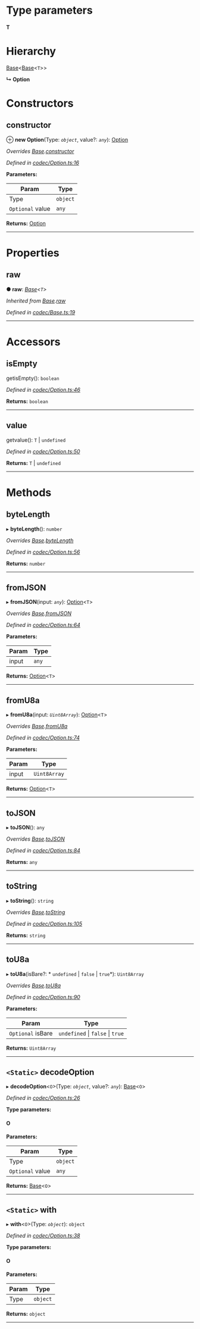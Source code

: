

# Type parameters
#### T 
# Hierarchy

 [Base](_codec_base_.base.md)<[Base](_codec_base_.base.md)<`T`>>

**↳ Option**

# Constructors

<a id="constructor"></a>

##  constructor

⊕ **new Option**(Type: *`object`*, value?: *`any`*): [Option](_codec_option_.option.md)

*Overrides [Base](_codec_base_.base.md).[constructor](_codec_base_.base.md#constructor)*

*Defined in [codec/Option.ts:16](https://github.com/polkadot-js/api/blob/267411d/packages/types/src/codec/Option.ts#L16)*

**Parameters:**

| Param | Type |
| ------ | ------ |
| Type | `object` |
| `Optional` value | `any` |

**Returns:** [Option](_codec_option_.option.md)

___

# Properties

<a id="raw"></a>

##  raw

**● raw**: *[Base](_codec_base_.base.md)<`T`>*

*Inherited from [Base](_codec_base_.base.md).[raw](_codec_base_.base.md#raw)*

*Defined in [codec/Base.ts:19](https://github.com/polkadot-js/api/blob/267411d/packages/types/src/codec/Base.ts#L19)*

___

# Accessors

<a id="isempty"></a>

##  isEmpty

getisEmpty(): `boolean`

*Defined in [codec/Option.ts:46](https://github.com/polkadot-js/api/blob/267411d/packages/types/src/codec/Option.ts#L46)*

**Returns:** `boolean`

___
<a id="value"></a>

##  value

getvalue():  `T` &#124; `undefined`

*Defined in [codec/Option.ts:50](https://github.com/polkadot-js/api/blob/267411d/packages/types/src/codec/Option.ts#L50)*

**Returns:**  `T` &#124; `undefined`

___

# Methods

<a id="bytelength"></a>

##  byteLength

▸ **byteLength**(): `number`

*Overrides [Base](_codec_base_.base.md).[byteLength](_codec_base_.base.md#bytelength)*

*Defined in [codec/Option.ts:56](https://github.com/polkadot-js/api/blob/267411d/packages/types/src/codec/Option.ts#L56)*

**Returns:** `number`

___
<a id="fromjson"></a>

##  fromJSON

▸ **fromJSON**(input: *`any`*): [Option](_codec_option_.option.md)<`T`>

*Overrides [Base](_codec_base_.base.md).[fromJSON](_codec_base_.base.md#fromjson)*

*Defined in [codec/Option.ts:64](https://github.com/polkadot-js/api/blob/267411d/packages/types/src/codec/Option.ts#L64)*

**Parameters:**

| Param | Type |
| ------ | ------ |
| input | `any` |

**Returns:** [Option](_codec_option_.option.md)<`T`>

___
<a id="fromu8a"></a>

##  fromU8a

▸ **fromU8a**(input: *`Uint8Array`*): [Option](_codec_option_.option.md)<`T`>

*Overrides [Base](_codec_base_.base.md).[fromU8a](_codec_base_.base.md#fromu8a)*

*Defined in [codec/Option.ts:74](https://github.com/polkadot-js/api/blob/267411d/packages/types/src/codec/Option.ts#L74)*

**Parameters:**

| Param | Type |
| ------ | ------ |
| input | `Uint8Array` |

**Returns:** [Option](_codec_option_.option.md)<`T`>

___
<a id="tojson"></a>

##  toJSON

▸ **toJSON**(): `any`

*Overrides [Base](_codec_base_.base.md).[toJSON](_codec_base_.base.md#tojson)*

*Defined in [codec/Option.ts:84](https://github.com/polkadot-js/api/blob/267411d/packages/types/src/codec/Option.ts#L84)*

**Returns:** `any`

___
<a id="tostring"></a>

##  toString

▸ **toString**(): `string`

*Overrides [Base](_codec_base_.base.md).[toString](_codec_base_.base.md#tostring)*

*Defined in [codec/Option.ts:105](https://github.com/polkadot-js/api/blob/267411d/packages/types/src/codec/Option.ts#L105)*

**Returns:** `string`

___
<a id="tou8a"></a>

##  toU8a

▸ **toU8a**(isBare?: * `undefined` &#124; `false` &#124; `true`*): `Uint8Array`

*Overrides [Base](_codec_base_.base.md).[toU8a](_codec_base_.base.md#tou8a)*

*Defined in [codec/Option.ts:90](https://github.com/polkadot-js/api/blob/267411d/packages/types/src/codec/Option.ts#L90)*

**Parameters:**

| Param | Type |
| ------ | ------ |
| `Optional` isBare |  `undefined` &#124; `false` &#124; `true`|

**Returns:** `Uint8Array`

___
<a id="decodeoption"></a>

## `<Static>` decodeOption

▸ **decodeOption**<`O`>(Type: *`object`*, value?: *`any`*): [Base](_codec_base_.base.md)<`O`>

*Defined in [codec/Option.ts:26](https://github.com/polkadot-js/api/blob/267411d/packages/types/src/codec/Option.ts#L26)*

**Type parameters:**

#### O 
**Parameters:**

| Param | Type |
| ------ | ------ |
| Type | `object` |
| `Optional` value | `any` |

**Returns:** [Base](_codec_base_.base.md)<`O`>

___
<a id="with"></a>

## `<Static>` with

▸ **with**<`O`>(Type: *`object`*): `object`

*Defined in [codec/Option.ts:38](https://github.com/polkadot-js/api/blob/267411d/packages/types/src/codec/Option.ts#L38)*

**Type parameters:**

#### O 
**Parameters:**

| Param | Type |
| ------ | ------ |
| Type | `object` |

**Returns:** `object`

___


